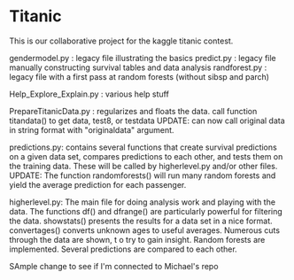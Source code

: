 Titanic
=======

This is our collaborative project for the kaggle titanic contest.

gendermodel.py : legacy file illustrating the basics
predict.py : legacy file manually constructing survival tables and data analysis
randforest.py : legacy file with a first pass at random forests (without sibsp and parch)

Help_Explore_Explain.py : various help stuff


PrepareTitanicData.py : regularizes and floats the data. call function titandata() to get data, test8, or testdata
UPDATE: can now call original data in string format with "originaldata" argument.

predictions.py: contains several functions that create survival predictions on a given data set, compares
predictions to each other, and tests them on the training data. These will be called by higherlevel.py
and/or other files.
UPDATE: The function randomforests() will run many random forests and yield the average prediction for each passenger.

higherlevel.py: The main file for doing analysis work and playing with the data. The functions df() and dfrange()
are particularly powerful for filtering the data. showstats() presents the results for a data set in a nice format.
convertages() converts unknown ages to useful averages. Numerous cuts through the data are shown, t
o try to gain insight. Random forests are implemented. Several predictions are compared to each other.

SAmple change to see if I'm connected to Michael's repo
